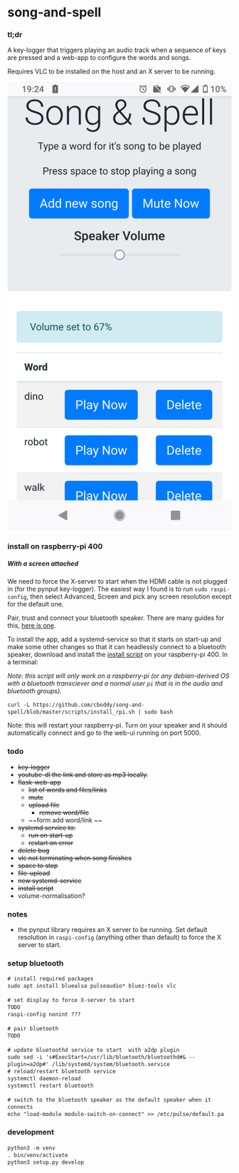 # song-and-spell

### tl;dr

A key-logger that triggers playing an audio track when a sequence of keys are pressed and  a web-app to configure the words and songs.

Requires VLC to be installed on the host and an X server to be running.

![](https://github.com/cboddy/song-and-spell/blob/master/images/song_and_spell_webui.png)

### install on raspberry-pi 400

##### With a screen attached
We need to force the  X-server to start when the HDMI cable is not plugged in (for the pynput key-logger). The easiest way I found is to run `sudo raspi-config`, then select Advanced, Screen and pick any screen resolution except for the default one.

Pair, trust and connect your bluetooth speaker. There are many guides for this,  [here is one](https://raspberrydiy.com/connect-raspberry-pi-bluetooth-speaker/).

To install the app, add a systemd-service so that it starts on start-up  and make some other changes so that it can headlessly connect to a bluetooth speaker, download and install the [install script](/scripts/install_rpi.sh) on your raspberry-pi 400. In a terminal:

*Note: this script will only work on a raspberry-pi (or any debian-derived OS with a bluetooth transciever and a normal user `pi` that is in the audio and bluetooth groups).*

```
curl -L https://github.com/cboddy/song-and-spell/blob/master/scripts/install_rpi.sh | sudo bash 
```

Note: this will restart your raspberry-pi. Turn on your speaker and it should automatically connect and go to the web-ui running on port 5000.


### todo 

* ~~key-logger~~
* ~~youtube-dl the link and store as mp3 locally.~~
* ~~flask-web-app~~
    * ~~list of words and files/links~~
    * ~~mute~~
    * ~~upload file~~
      * ~~remove word/file~~
    * ~~form add word/link ~~
* ~~systemd service to:~~
    * ~~run on start-up~~
    * ~~restart on error~~
* ~~delete bug~~
* ~~vlc not terminating when song finishes~~
* ~~space to stop~~
* ~~file-upload~~
* ~~new systemd-service~~
* ~~install script~~
* volume-normalisation?

### notes
* the pynput library requires an X server to be running. Set default resolution in `raspi-config` (anything other than default) to force the X server to start. 

### setup  bluetooth
```
# install required packages
sudo apt install bluealsa pulseaudio* bluez-tools vlc

# set display to force X-server to start
TODO
raspi-config nonint ???

# pair bluetooth
TODO

# update bluetoothd service to start  with a2dp plugin
sudo sed -i 's#ExecStart=/usr/lib/bluetooth/bluetoothd#& --plugin=a2dp#' /lib/systemd/system/bluetooth.service
# reload/restart bluetooth service
systemctl daemon-reload
systemctl restart bluetooth

# switch to the bluetooth speaker as the default speaker when it connects
echo "load-module module-switch-on-connect" >> /etc/pulse/default.pa
```

### development
```
python3 -m venv
. bin/venv/activate
python3 setup.py develop
```
